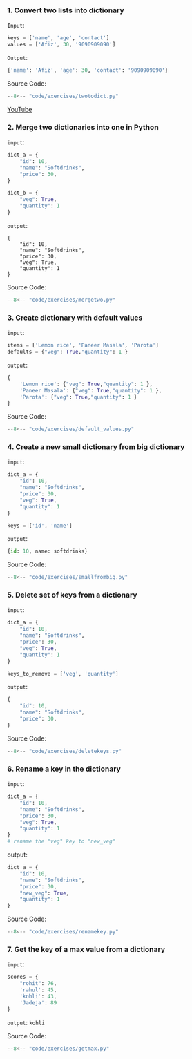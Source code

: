 
### 1. Convert two lists into dictionary

`Input`: 
```python
keys = ['name', 'age', 'contact']
values = ['Afiz', 30, '9090909090']
```
`Output`: 
```python
{'name': 'Afiz', 'age': 30, 'contact': '9090909090'}
```
Source Code: 
```python
--8<-- "code/exercises/twotodict.py"
```
[YouTube](https://youtu.be/PFsP2U4_GH0)
### 2. Merge two dictionaries into one in Python

`input`: 
```python 
dict_a = {
    "id": 10,
    "name": "Softdrinks",
    "price": 30,
}

dict_b = {
    "veg": True,
    "quantity": 1
}
```
`output`: 
```
{
    "id": 10,
    "name": "Softdrinks",
    "price": 30,
    "veg": True,
    "quantity": 1
}
```
Source Code:
```python
--8<-- "code/exercises/mergetwo.py"
```
### 3. Create dictionary with default values

`input`: 
```python
items = ['Lemon rice', 'Paneer Masala', 'Parota']
defaults = {"veg": True,"quantity": 1 }
```
`output`: 
```python
{
    'Lemon rice': {"veg": True,"quantity": 1 }, 
    'Paneer Masala': {"veg": True,"quantity": 1 },
    'Parota': {"veg": True,"quantity": 1 }
}
```
Source Code: 
```python
--8<-- "code/exercises/default_values.py"
```
### 4. Create a new small dictionary from big dictionary

`input`: 
```python
dict_a = {
    "id": 10,
    "name": "Softdrinks",
    "price": 30,
    "veg": True,
    "quantity": 1
}

keys = ['id', 'name']
```
`output`: 
```python
{id: 10, name: softdrinks}
```
Source Code: 
```python
--8<-- "code/exercises/smallfrombig.py"
```
### 5. Delete set of keys from a dictionary

`input`: 
```python 
dict_a = {
    "id": 10,
    "name": "Softdrinks",
    "price": 30,
    "veg": True,
    "quantity": 1
}

keys_to_remove = ['veg', 'quantity']
```
`output`:
```python
{
    "id": 10,
    "name": "Softdrinks",
    "price": 30,
}
```
Source Code: 
```python
--8<-- "code/exercises/deletekeys.py"
```
### 6. Rename a key in the dictionary

`input`: 
```python
dict_a = {
    "id": 10,
    "name": "Softdrinks",
    "price": 30,
    "veg": True,
    "quantity": 1
}
# rename the "veg" key to "new_veg" 
```
output:
```python
dict_a = {
    "id": 10,
    "name": "Softdrinks",
    "price": 30,
    "new_veg": True,
    "quantity": 1
}
```
Source Code: 
```python
--8<-- "code/exercises/renamekey.py"
```
### 7. Get the key of a max value from a dictionary

`input`: 
```python 
scores = {
    "rohit": 76,
    'rahul': 45,
    'kohli': 43,
    'Jadeja': 89
}
```
`output`: `kohli`

Source Code: 
```python
--8<-- "code/exercises/getmax.py"
```
